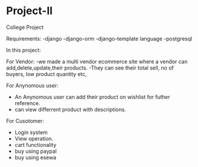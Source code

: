 # Project-II
College Project


Requirements:
-django
-django-orm
-django-template language
-postgresql


In this project:

For Vendor:
-we made a multi vendor ecommerce site where a vendor can add,delete,update,their products.
-They can see their total sell, no of buyers, low product quantity etc,

For Anynomous user:
- An Anynomous user can add their product on wishlist for futher reference.
- can view differrent product with descriptions.

For Cusotomer:
- Login system
- View operation.
- cart functionality
- buy using paypal 
- buy using esewa
